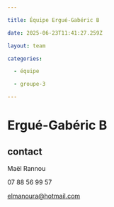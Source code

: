```yaml
---

title: Équipe Ergué-Gabéric B

date: 2025-06-23T11:41:27.259Z

layout: team

categories:

  - équipe

  - groupe-3

---
```


# Ergué-Gabéric B



## contact 

Maël Rannou

07 88 56 99 57

elmanoura@hotmail.com

